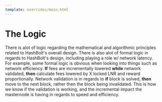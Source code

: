 ```yaml
---
template: overrides/main.html
---
```


# The Logic

There is alot of logic regarding the mathematical and algorithmic principles related to HashBolt's overall design. There is also alot of formal logic in regards to HashBolt's design, including playing a role w/ network latency. For example, some formal logic is obvious when looking into things such as network efficiency. **If** fees are incrementally lowered **while** network validated, **then** calculate fees lowered by X locked LNR and reward proportionally. Network validation is in regards to **if** block is solved, **then** move to the next block, rather then the block being invalidated. This is how we know if the validation is working, and the incremental impact the masternode is having in regards to speed and efficiency.
